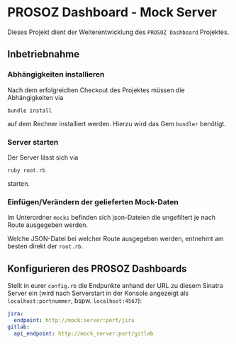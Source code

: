 # PROSOZ Dashboard - Mock Server

Dieses Projekt dient der Weiterentwicklung des `PROSOZ Dashboard` Projektes.

## Inbetriebnahme

### Abhängigkeiten installieren

Nach dem erfolgreichen Checkout des Projektes müssen die Abhängigkeiten via

`bundle install`

auf dem Rechner installiert werden. Hierzu wird das Gem `bundler` benötigt.

### Server starten

Der Server lässt sich via

`ruby root.rb`

starten.

### Einfügen/Verändern der gelieferten Mock-Daten

Im Unterordner `mocks` befinden sich json-Dateien die ungefiltert je nach Route ausgegeben werden.

Welche JSON-Datei bei welcher Route ausgegeben werden, entnehmt am besten direkt der `root.rb`.

## Konfigurieren des PROSOZ Dashboards

Stellt in eurer `config.rb` die Endpunkte anhand der URL zu diesem Sinatra Server ein (wird nach Serverstart in der Konsole angezeigt als `localhost:portnummer`, bspw. `localhost:4567`):

````yaml
jira:
  endpoint: http://mock:server:port/jira
gitlab:
  api_endpoint: http://mock_server:port/gitlab
````